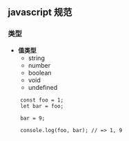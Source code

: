## javascript 规范

### 类型
* __值类型__
  * string
  * number
  * boolean
  * void
  * undefined
  
```
    const foo = 1;
    let bar = foo;

    bar = 9;

    console.log(foo, bar); // => 1, 9
```
